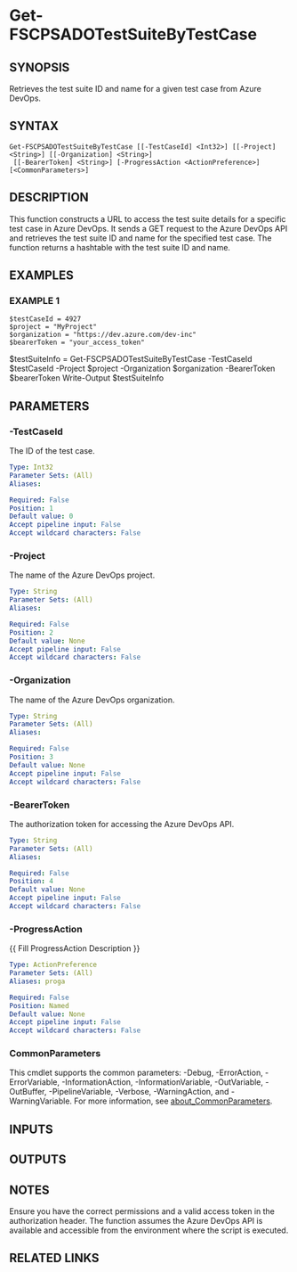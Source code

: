 ﻿---
external help file: fscps.tools-help.xml
Module Name: fscps.tools
online version:
schema: 2.0.0
---

# Get-FSCPSADOTestSuiteByTestCase

## SYNOPSIS
Retrieves the test suite ID and name for a given test case from Azure DevOps.

## SYNTAX

```
Get-FSCPSADOTestSuiteByTestCase [[-TestCaseId] <Int32>] [[-Project] <String>] [[-Organization] <String>]
 [[-BearerToken] <String>] [-ProgressAction <ActionPreference>] [<CommonParameters>]
```

## DESCRIPTION
This function constructs a URL to access the test suite details for a specific test case in Azure DevOps.
It sends a GET request to the Azure DevOps API and retrieves the test suite ID and name for the specified test case.
The function returns a hashtable with the test suite ID and name.

## EXAMPLES

### EXAMPLE 1
```
$testCaseId = 4927
$project = "MyProject"
$organization = "https://dev.azure.com/dev-inc"
$bearerToken = "your_access_token"
```

$testSuiteInfo = Get-FSCPSADOTestSuiteByTestCase -TestCaseId $testCaseId -Project $project -Organization $organization -BearerToken $bearerToken
Write-Output $testSuiteInfo

## PARAMETERS

### -TestCaseId
The ID of the test case.

```yaml
Type: Int32
Parameter Sets: (All)
Aliases:

Required: False
Position: 1
Default value: 0
Accept pipeline input: False
Accept wildcard characters: False
```

### -Project
The name of the Azure DevOps project.

```yaml
Type: String
Parameter Sets: (All)
Aliases:

Required: False
Position: 2
Default value: None
Accept pipeline input: False
Accept wildcard characters: False
```

### -Organization
The name of the Azure DevOps organization.

```yaml
Type: String
Parameter Sets: (All)
Aliases:

Required: False
Position: 3
Default value: None
Accept pipeline input: False
Accept wildcard characters: False
```

### -BearerToken
The authorization token for accessing the Azure DevOps API.

```yaml
Type: String
Parameter Sets: (All)
Aliases:

Required: False
Position: 4
Default value: None
Accept pipeline input: False
Accept wildcard characters: False
```

### -ProgressAction
{{ Fill ProgressAction Description }}

```yaml
Type: ActionPreference
Parameter Sets: (All)
Aliases: proga

Required: False
Position: Named
Default value: None
Accept pipeline input: False
Accept wildcard characters: False
```

### CommonParameters
This cmdlet supports the common parameters: -Debug, -ErrorAction, -ErrorVariable, -InformationAction, -InformationVariable, -OutVariable, -OutBuffer, -PipelineVariable, -Verbose, -WarningAction, and -WarningVariable. For more information, see [about_CommonParameters](http://go.microsoft.com/fwlink/?LinkID=113216).

## INPUTS

## OUTPUTS

## NOTES
Ensure you have the correct permissions and a valid access token in the authorization header.
The function assumes the Azure DevOps API is available and accessible from the environment where the script is executed.

## RELATED LINKS

